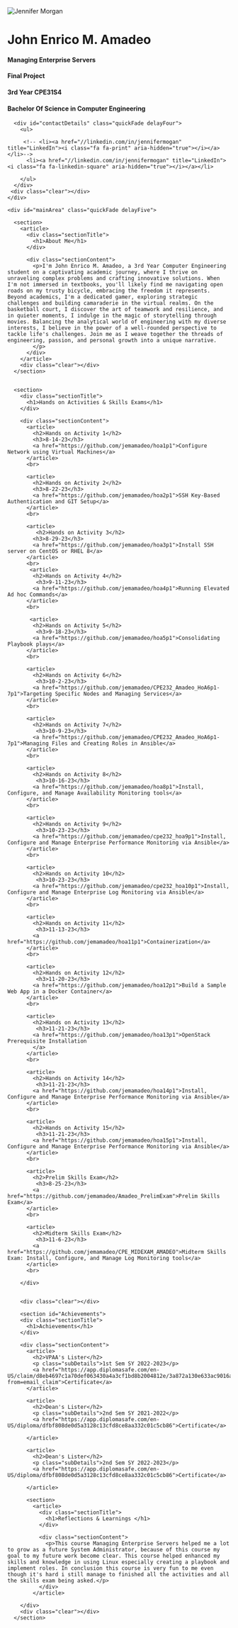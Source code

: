 <link rel="stylesheet" href="file.css">
<body>
  <div id="drag" class="cv instaFade wrap">
    <div class="mainDetails">
      <div id="headshot" class="">
        <img src="https://scontent.fmnl4-6.fna.fbcdn.net/v/t39.30808-6/332495454_1312031672699457_6818705760913236297_n.jpg?_nc_cat=108&ccb=1-7&_nc_sid=efb6e6&_nc_eui2=AeHaz7ca3t2_OIfAIVv5tDHS_a-1qFfngAz9r7WoV-eADOnARQqokHe-d4bI8USLUdH51WkV_dOk1-AnApjpfkIQ&_nc_ohc=8Hmr_VUWru8AX-Ia5I6&_nc_ht=scontent.fmnl4-6.fna&oh=00_AfB5Rcg8QVWugk-9y8C75nITlIRqKkvYH81yFrm-Jtrc2Q&oe=657226E0" title="Hi, I'm Jenny!" alt="Jennifer Morgan" />
      </div>
      <div id="name">
        <h1 class="quickFade delayTwo">John Enrico M. Amadeo</h1>
        <h4 class="quickFade delayThree">Managing Enterprise Servers</h4>
        <h4 class="quickFade delayThree">Final Project</h4>
        <h4 class="quickFade delayThree">3rd Year CPE31S4</h4>
         <h4 class="quickFade delayThree">Bachelor Of Science in Computer Engineering</h4>
      </div>

      <div id="contactDetails" class="quickFade delayFour">
        <ul>
          
         <!-- <li><a href="//linkedin.com/in/jennifermogan" title="LinkedIn"><i class="fa fa-print" aria-hidden="true"></i></a></li>-->
          <li><a href="//linkedin.com/in/jennifermogan" title="LinkedIn"><i class="fa fa-linkedin-square" aria-hidden="true"></i></a></li>
          
        </ul>
      </div>
     <div class="clear"></div>
    </div>

    <div id="mainArea" class="quickFade delayFive">
      
      <section>
        <article>
          <div class="sectionTitle">
            <h1>About Me</h1>
          </div>

          <div class="sectionContent">
            <p>I'm John Enrico M. Amadeo, a 3rd Year Computer Engineering student on a captivating academic journey, where I thrive on unraveling complex problems and crafting innovative solutions. When I'm not immersed in textbooks, you'll likely find me navigating open roads on my trusty bicycle, embracing the freedom it represents. Beyond academics, I'm a dedicated gamer, exploring strategic challenges and building camaraderie in the virtual realms. On the basketball court, I discover the art of teamwork and resilience, and in quieter moments, I indulge in the magic of storytelling through movies. Balancing the analytical world of engineering with my diverse interests, I believe in the power of a well-rounded perspective to tackle life's challenges. Join me as I weave together the threads of engineering, passion, and personal growth into a unique narrative.
            </p>
          </div>
        </article>
        <div class="clear"></div>
      </section>


      <section>
        <div class="sectionTitle">
          <h1>Hands on Activities & Skills Exams</h1>
        </div>

        <div class="sectionContent">
          <article>
            <h2>Hands on Activity 1</h2>
            <h3>8-14-23</h3>
            <a href="https://github.com/jemamadeo/hoa1p1">Configure Network using Virtual Machines</a>
          </article>
          <br>

          <article>
            <h2>Hands on Activity 2</h2>
            <h3>8-22-23</h3>
            <a href="https://github.com/jemamadeo/hoa2p1">SSH Key-Based Authentication and GIT Setup</a>
          </article>
          <br>

          <article>
             <h2>Hands on Activity 3</h2>
            <h3>8-29-23</h3>
            <a href="https://github.com/jemamadeo/hoa3p1">Install SSH server on CentOS or RHEL 8</a>
          </article>
          <br>
           <article>
            <h2>Hands on Activity 4</h2>
             <h3>9-11-23</h3>
            <a href="https://github.com/jemamadeo/hoa4p1">Running Elevated Ad hoc Commands</a>
          </article>
          <br>
          
           <article>
            <h2>Hands on Activity 5</h2>
             <h3>9-18-23</h3>
            <a href="https://github.com/jemamadeo/hoa5p1">Consolidating Playbook plays</a>
          </article>
          <br>

          <article>
            <h2>Hands on Activity 6</h2>
             <h3>10-2-23</h3>
            <a href="https://github.com/jemamadeo/CPE232_Amadeo_HoA6p1-7p1">Targeting Specific Nodes and Managing Services</a>
          </article> 
          <br>

          <article>
            <h2>Hands on Activity 7</h2>
             <h3>10-9-23</h3>
            <a href="https://github.com/jemamadeo/CPE232_Amadeo_HoA6p1-7p1">Managing Files and Creating Roles in Ansible</a>
          </article>      
          <br>

          <article>
            <h2>Hands on Activity 8</h2>
             <h3>10-16-23</h3>
            <a href="https://github.com/jemamadeo/hoa8p1">Install, Configure, and Manage Availability Monitoring tools</a>
          </article>
          <br>

          <article>
            <h2>Hands on Activity 9</h2>
             <h3>10-23-23</h3>
            <a href="https://github.com/jemamadeo/cpe232_hoa9p1">Install, Configure and Manage Enterprise Performance Monitoring via Ansible</a>
          </article>
          <br>

          <article>
            <h2>Hands on Activity 10</h2>
             <h3>10-23-23</h3>
            <a href="https://github.com/jemamadeo/cpe232_hoa10p1">Install, Configure and Manage Enterprise Log Monitoring via Ansible</a>
          </article>
          <br>

          <article>
            <h2>Hands on Activity 11</h2>
             <h3>11-13-23</h3>
            <a href="https://github.com/jemamadeo/hoa11p1">Containerization</a>
          </article>
          <br>
          
          <article>
            <h2>Hands on Activity 12</h2>
             <h3>11-20-23</h3>
            <a href="https://github.com/jemamadeo/hoa12p1">Build a Sample Web App in a Docker Container</a>
          </article>
          <br>

          <article>
            <h2>Hands on Activity 13</h2>
             <h3>11-21-23</h3>
            <a href="https://github.com/jemamadeo/hoa13p1">OpenStack Prerequisite Installation
            </a>
          </article>
          <br>

          <article>
            <h2>Hands on Activity 14</h2>
             <h3>11-21-23</h3>
            <a href="https://github.com/jemamadeo/hoa14p1">Install, Configure and Manage Enterprise Performance Monitoring via Ansible</a>
          </article>
          <br>

          <article>
            <h2>Hands on Activity 15</h2>
             <h3>11-21-23</h3>
            <a href="https://github.com/jemamadeo/hoa15p1">Install, Configure and Manage Enterprise Performance Monitoring via Ansible</a>
          </article>
          <br>

          <article>
            <h2>Prelim Skills Exam</h2>
             <h3>8-25-23</h3>
            <a href="https://github.com/jemamadeo/Amadeo_PrelimExam">Prelim Skills Exam</a>
          </article>
          <br>
          
          <article>
            <h2>Midterm Skills Exam</h2>
             <h3>11-6-23</h3>
            <a href="https://github.com/jemamadeo/CPE_MIDEXAM_AMADEO">Midterm Skills Exam: Install, Configure, and Manage Log Monitoring tools</a>
          </article>
          <br>

        </div>
        
        
        <div class="clear"></div>

        <section id="Achievements">
        <div class="sectionTitle">
          <h1>Achievements</h1>
        </div>

        <div class="sectionContent">
          <article>
            <h2>VPAA's Lister</h2>
            <p class="subDetails">1st Sem SY 2022-2023</p>
            <a href="https://app.diplomasafe.com/en-US/claim/d8eb4697c1a70def063430a4a3cf1bd8b2004812e/3a872a130e633ac9016a1ebf78ba29ebbef7250afcde86082e98445f6299695b?from=email_claim">Certificate</a>
          </article>

          <article>
            <h2>Dean's Lister</h2>
            <p class="subDetails">2nd Sem SY 2021-2022</p>
            <a href="https://app.diplomasafe.com/en-US/diploma/dfbf808de0d5a3128c13cfd8ce8aa332c01c5cb86">Certificate</a>

          </article>

          <article>
            <h2>Dean's Lister</h2>
            <p class="subDetails">2nd Sem SY 2022-2023</p>
            <a href="https://app.diplomasafe.com/en-US/diploma/dfbf808de0d5a3128c13cfd8ce8aa332c01c5cb86">Certificate</a>
            
          </article>
          
          <section>
            <article>
              <div class="sectionTitle">
                <h1>Reflections & Learnings </h1>
              </div>
    
              <div class="sectionContent">
                <p>This course Managing Enterprise Servers helped me a lot to grow as a future System Administrator, because of this course my goal to my future work become clear. This course helped enhanced my skills and knowledge in using Linux especially creating a playbook and implement roles. In conclusion this course is very fun to me even though it's hard i still manage to finished all the activities and all the skills exam being asked.</p>
              </div>
            </article>
          
        </div>
        <div class="clear"></div>
      </section>
  </div>

 

</body>
